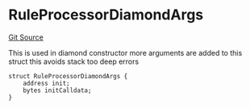 # RuleProcessorDiamondArgs
[Git Source](https://github.com/thrackle-io/rules-protocol/blob/121468a758a67e73dd1df571fd4e956242c3c973/src/economic/ruleProcessor/RuleProcessorDiamond.sol)

This is used in diamond constructor
more arguments are added to this struct
this avoids stack too deep errors


```solidity
struct RuleProcessorDiamondArgs {
    address init;
    bytes initCalldata;
}
```

